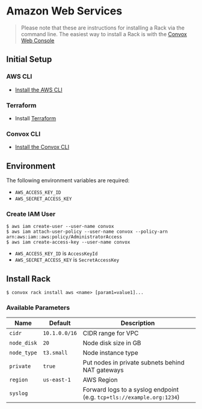 # Amazon Web Services
> Please note that these are instructions for installing a Rack via the command line. The easiest way to install a Rack is with the [Convox Web Console](https://console.convox.com)

## Initial Setup

### AWS CLI

- [Install the AWS CLI](https://docs.aws.amazon.com/cli/latest/userguide/cli-chap-install.html)

### Terraform

- Install [Terraform](https://learn.hashicorp.com/terraform/getting-started/install.html)

### Convox CLI

- [Install the Convox CLI](../cli.md)

## Environment

The following environment variables are required:

- `AWS_ACCESS_KEY_ID`
- `AWS_SECRET_ACCESS_KEY`

### Create IAM User

    $ aws iam create-user --user-name convox
    $ aws iam attach-user-policy --user-name convox --policy-arn arn:aws:iam::aws:policy/AdministratorAccess
    $ aws iam create-access-key --user-name convox

- `AWS_ACCESS_KEY_ID` is `AccessKeyId`
- `AWS_SECRET_ACCESS_KEY` is `SecretAccessKey`

## Install Rack

    $ convox rack install aws <name> [param1=value1]...

### Available Parameters

| Name        | Default       | Description                                                             |
| ----------- | ------------- | ----------------------------------------------------------------------- |
| `cidr`      | `10.1.0.0/16` | CIDR range for VPC                                                      |
| `node_disk` | `20`          | Node disk size in GB                                                    |
| `node_type` | `t3.small`    | Node instance type                                                      |
| `private`   | `true`        | Put nodes in private subnets behind NAT gateways                        |
| `region`    | `us-east-1`   | AWS Region                                                              |
| `syslog`    |               | Forward logs to a syslog endpoint (e.g. `tcp+tls://example.org:1234`)   |
